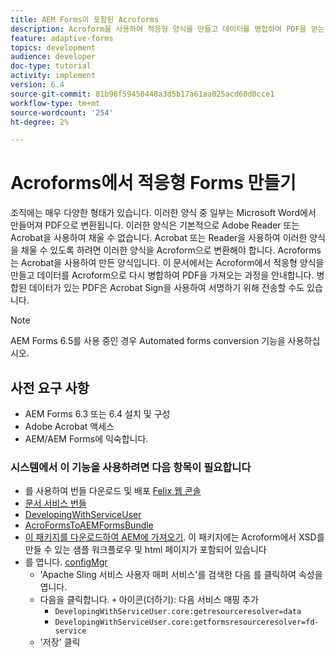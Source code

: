 ```yaml
---
title: AEM Forms이 포함된 Acroforms
description: Acroform을 사용하여 적응형 양식을 만들고 데이터를 병합하여 PDF을 얻는 과정을 단계별로 설명하는 자습서입니다. 그런 다음 병합된 데이터가 있는 PDF을 Acrobat Sign을 사용한 서명을 위해 전송할 수 있습니다.
feature: adaptive-forms
topics: development
audience: developer
doc-type: tutorial
activity: implement
version: 6.4
source-git-commit: 81b96f59450448a3d5b17a61aa025acd60d0cce1
workflow-type: tm+mt
source-wordcount: '254'
ht-degree: 2%

---
```



# Acroforms에서 적응형 Forms 만들기

조직에는 매우 다양한 형태가 있습니다. 이러한 양식 중 일부는 Microsoft Word에서 만들어져 PDF으로 변환됩니다. 이러한 양식은 기본적으로 Adobe Reader 또는 Acrobat을 사용하여 채울 수 없습니다. Acrobat 또는 Reader을 사용하여 이러한 양식을 채울 수 있도록 하려면 이러한 양식을 Acroform으로 변환해야 합니다. Acroforms는 Acrobat을 사용하여 만든 양식입니다. 이 문서에서는 Acroform에서 적응형 양식을 만들고 데이터를 Acroform으로 다시 병합하여 PDF을 가져오는 과정을 안내합니다. 병합된 데이터가 있는 PDF은 Acrobat Sign을 사용하여 서명하기 위해 전송할 수도 있습니다.

>[!NOTE]
>
>AEM Forms 6.5를 사용 중인 경우 Automated forms conversion 기능을 사용하십시오.

## 사전 요구 사항

* AEM Forms 6.3 또는 6.4 설치 및 구성
* Adobe Acrobat 액세스
* AEM/AEM Forms에 익숙합니다.

### 시스템에서 이 기능을 사용하려면 다음 항목이 필요합니다

* 를 사용하여 번들 다운로드 및 배포 [Felix 웹 콘솔](http://localhost:4502/system/console/bundles)
* [문서 서비스 번들](/help/forms/assets/common-osgi-bundles/AEMFormsDocumentServices.core-1.0-SNAPSHOT.jar)
* [DevelopingWithServiceUser](/help/forms/assets/common-osgi-bundles/DevelopingWithServiceUser.jar)
* [AcroFormsToAEMFormsBundle](https://forms.enablementadobe.com/content/DemoServerBundles/AcroFormToAEMForm.core-1.0-SNAPSHOT.jar)
* [이 패키지를 다운로드하여 AEM에 가져오기](assets/acro-form-aem-form.zip). 이 패키지에는 Acroform에서 XSD를 만들 수 있는 샘플 워크플로우 및 html 페이지가 포함되어 있습니다
* 를 엽니다. [configMgr](http://localhost:4502/system/console/configMgr)
   * &#39;Apache Sling 서비스 사용자 매퍼 서비스&#39;를 검색한 다음 를 클릭하여 속성을 엽니다.
   * 다음을 클릭합니다. `+` 아이콘(더하기): 다음 서비스 매핑 추가
      * `DevelopingWithServiceUser.core:getresourceresolver=data`
      * `DevelopingWithServiceUser.core:getformsresourceresolver=fd-service`
   * &#39;저장&#39; 클릭
